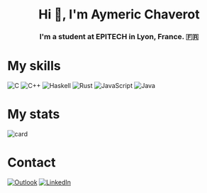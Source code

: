 <h1 align="center">Hi 👋, I'm Aymeric Chaverot</h1>
<h3 align="center">I'm a student at EPITECH in Lyon, France. 🇫🇷</h3>

# My skills
![C](https://img.shields.io/badge/c-%2300599C.svg?style=for-the-badge&logo=c&logoColor=white)
![C++](https://img.shields.io/badge/c++-%2300599C.svg?style=for-the-badge&logo=c%2B%2B&logoColor=white)
![Haskell](https://img.shields.io/badge/Haskell-5e5086?style=for-the-badge&logo=haskell&logoColor=white)
![Rust](https://img.shields.io/badge/rust-%23000000.svg?style=for-the-badge&logo=rust&logoColor=white)
![JavaScript](https://img.shields.io/badge/javascript-%23323330.svg?style=for-the-badge&logo=javascript&logoColor=%23F7DF1E)
![Java](https://img.shields.io/badge/Java-ED8B00?style=for-the-badge&logo=java&logoColor=white)

# My stats
![card](https://github-profile-summary-cards.vercel.app/api/cards/profile-details?username=AymericChaverot&theme=github_dark)

# Contact
<a href=mailto:aymeric.chaverot@epitech.eu>![Outlook](https://img.shields.io/badge/aymeric.chaverot@epitech.eu-0078D4?style=for-the-badge&logo=microsoft-outlook&logoColor=white)</a>
<a href="https://www.linkedin.com/in/aymericchaverot/">![LinkedIn](https://img.shields.io/badge/LinkedIn-0077B5?style=for-the-badge&logo=linkedin&logoColor=white)</a>
